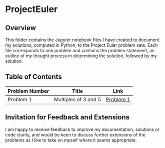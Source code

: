 # ProjectEuler

## Overview 

This folder contains the Jupyter notebook files I have created to document my solutions, computed in Python, to the Project Euler problem sets. Each file corresponds to one problem and contains the problem statement, an outline of my thought process in determining the solution, followed by my solution.

## Table of Contents

| Problem Number | Title                          | Link                                          |
|----------------|--------------------------------|-----------------------------------------------|
| Problem 1      | Multiples of 3 and 5           | [Problem 1](ProjectEulerSolutions/Problem1.ipynb) |

## Invitation for Feedback and Extensions

I am happy to receive feedback to improve my documentation, solutions or code clarity, and would be keen to discuss further extensions of the problems as I like to take on myself where it seems appropriate.
